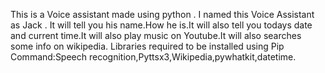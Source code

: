 This is a Voice assistant made using python .
I named this Voice Assistant as Jack .
It will tell you his name.How he is.It will also tell you todays date and current time.It will also play music on Youtube.It will also searches some info on wikipedia.
Libraries required to be installed using Pip Command:Speech recognition,Pyttsx3,Wikipedia,pywhatkit,datetime.
